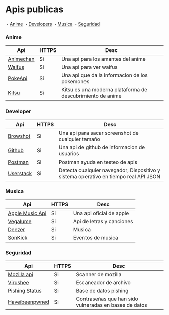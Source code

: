 # Apis publicas
・[Anime](#Anime)
・[Developers](#Developer)
・[Musica](#Musica)
・[Seguridad](#Seguridad)

### Anime
Api | HTTPS | Desc |
|---|---|---|
| [Animechan](https://animechan.vercel.app/) | Si | Una api para los amantes del anime | 
| [Waifus](https://waifu.pics/docs) | Si | Una api para ver waifus | 
| [PokeApi](https://pokeapi.co/) | Si | Una api que da la informacion de los pokemones | 
| [Kitsu](https://kitsu.docs.apiary.io/) | Si | Kitsu es una moderna plataforma de descubrimiento de anime |


### Developer
Api | HTTPS | Desc |
|---|---|---|
| [Browshot](https://browshot.com/api/documentation) | Si | Una api para sacar screenshot de cualquier tamaño |
| [Github](https://docs.github.com/en/rest) | Si | Una api de github de informacion de usuarios |
| [Postman](https://www.postman.com/postman/workspace/postman-public-workspace/documentation/12959542-c8142d51-e97c-46b6-bd77-52bb66712c9a) | Si | Postman ayuda en testeo de apis |
| [Userstack](https://userstack.com/)| Si | Detecta cualquier navegador, Dispositivo y sistema operativo en tiempo real API JSON |


### Musica
Api | HTTPS | Desc |
|---|---|---|
| [Apple Music Api](https://developer.apple.com/documentation/applemusicapi/) | Si | Una api oficial de apple |
| [Vegalume](https://api.vagalume.com.br/docs/) | Si | Api de letras y canciones |
| [Deezer](https://developers.deezer.com/login?redirect=/api) | Si | Musica |
| [SonKick](https://www.songkick.com/developer/) | Si | Eventos de musica |


### Seguridad 
Api | HTTPS | Desc |
|---|---|---|
| [Mozilla api](https://github.com/mozilla/http-observatory/blob/master/httpobs/docs/api.md) | Si | Scanner de mozilla |
| [Virushee](https://api.virushee.com/) | Si | Escaneador de archivo |  
| [Pishing Status](https://phishstats.info/) | Si | Base de datos pishing |
| [Haveibeenpwned](https://haveibeenpwned.com/API/v3) | Si | Contraseñas que han sido vulneradas en bases de datos |

